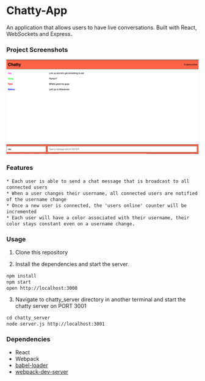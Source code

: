 Chatty-App
=====================

An application that allows users to have live conversations. Built with React, WebSockets and Express.

### Project Screenshots
![](./assets/Screenshot1.png)

### Features
```
* Each user is able to send a chat message that is broadcast to all connected users
* When a user changes their username, all connected users are notified of the username change
* Once a new user is connected, the 'users online' counter will be incremented
* Each user will have a color associated with their username, their color stays constant even on a username change.
```

### Usage

1. Clone this repository

2. Install the dependencies and start the server.

```
npm install
npm start
open http://localhost:3000
```
3. Navigate to chatty_server directory in another terminal and start the chatty server on PORT 3001
```
cd chatty_server
node server.js http://localhost:3001
```

### Dependencies

* React
* Webpack
* [babel-loader](https://github.com/babel/babel-loader)
* [webpack-dev-server](https://github.com/webpack/webpack-dev-server)
